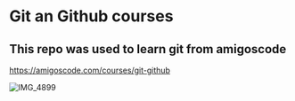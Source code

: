 # Git an Github courses

## This repo was used to learn git from amigoscode

https://amigoscode.com/courses/git-github

![IMG_4899](https://user-images.githubusercontent.com/82901980/236588049-bbbdc1b8-7e1e-4af6-aad9-7acfe6d7324f.PNG)

